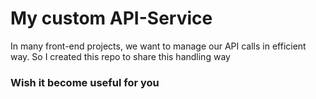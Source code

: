 # My custom API-Service
In many front-end projects, we want to manage our API calls in efficient way. So I created this repo to share this handling way

### Wish it become useful for you
